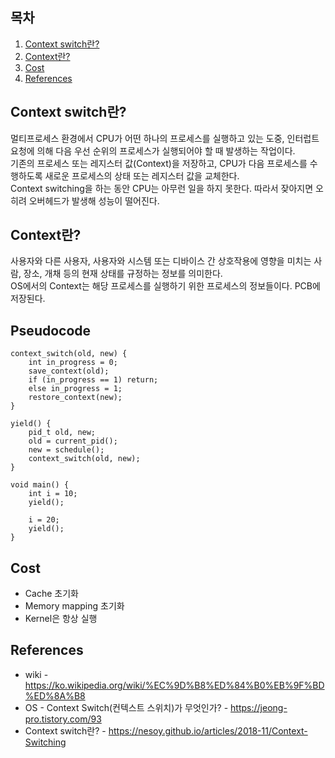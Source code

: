 ## 목차

1. [Context switch란?](#context-switch란)
2. [Context란?](#context란)
3. [Cost](#cost)
4. [References](#references)

## Context switch란?
멀티프로세스 환경에서 CPU가 어떤 하나의 프로세스를 실행하고 있는 도중, 인터럽트 요청에 의해 다음 우선 순위의 프로세스가 실행되어야 할 때 발생하는 작업이다. \
기존의 프로세스 또는 레지스터 값(Context)을 저장하고, CPU가 다음 프로세스를 수행하도록 새로운 프로세스의 상태 또는 레지스터 값을 교체한다. \
Context switching을 하는 동안 CPU는 아무런 일을 하지 못한다. 따라서 잦아지면 오히려 오버헤드가 발생해 성능이 떨어진다.

## Context란?
사용자와 다른 사용자, 사용자와 시스템 또는 디바이스 간 상호작용에 영향을 미치는 사람, 장소, 개채 등의 현재 상태를 규정하는 정보를 의미한다. \
OS에서의 Context는 해당 프로세스를 실행하기 위한 프로세스의 정보들이다. PCB에 저장된다. 

## Pseudocode
```
context_switch(old, new) {
    int in_progress = 0;
    save_context(old);
    if (in_progress == 1) return;
    else in_progress = 1;
    restore_context(new);
}

yield() {
    pid_t old, new;
    old = current_pid();
    new = schedule();
    context_switch(old, new);
}

void main() {
    int i = 10;
    yield();

    i = 20;
    yield();
}
```
## Cost
* Cache 초기화
* Memory mapping 초기화
* Kernel은 항상 실행

## References
* wiki - https://ko.wikipedia.org/wiki/%EC%9D%B8%ED%84%B0%EB%9F%BD%ED%8A%B8
* OS - Context Switch(컨텍스트 스위치)가 무엇인가? - https://jeong-pro.tistory.com/93
* Context switch란? - https://nesoy.github.io/articles/2018-11/Context-Switching